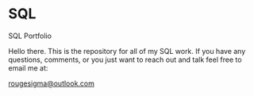 # SQL
SQL Portfolio

Hello there. This is the repository for all of my SQL work. If you have any questions, comments, or you just want to reach out and talk feel free to email me at:

rougesigma@outlook.com
